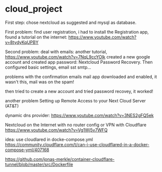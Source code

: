 # cloud_project

First step: chose nextcloud as suggested and mysql as database.

First problem: find user registration, i had to install the Registration app, found a tutorial on the internet: 
https://www.youtube.com/watch?v=8tydyKqUPBY

Second problem: deal with emails:
another tutorial, 
https://www.youtube.com/watch?v=7NqL9ccYOlk
created a new google account and created app password: Nextcloud Password Recovery.
Then configured basic settings, email sst smtp...

problems with the confirmation emails
mail app downloaded and enabled, it wasn't this, mail was on the spam!



then tried to create a new account and tried password recovey, it worked!

another problem
Setting up Remote Access to your Next Cloud Server (AT&T)

dynamic dns provider:
https://www.youtube.com/watch?v=3NES2gFQ5ek

Nextcloud on the Internet with no router config or VPN with Cloudflare
https://www.youtube.com/watch?v=Vg1Wj5v7WFQ



idea: use cloudlared in docke-compose.yml
https://community.cloudflare.com/t/can-i-use-cloudflared-in-a-docker-compose-yml/407168


https://github.com/jonas-merkle/container-cloudflare-tunnel/blob/master/src/Dockerfile